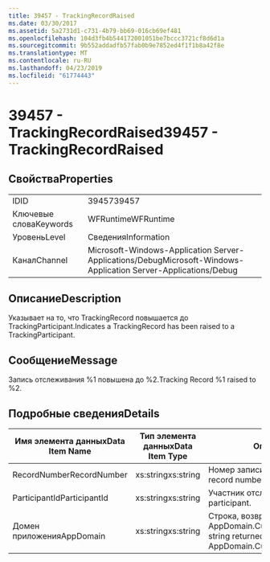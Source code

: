 ```yaml
---
title: 39457 - TrackingRecordRaised
ms.date: 03/30/2017
ms.assetid: 5a2731d1-c731-4b79-bb69-016cb69ef481
ms.openlocfilehash: 104d3fb4b544172001051be7bccc3721cf8d6d1a
ms.sourcegitcommit: 9b552addadfb57fab0b9e7852ed4f1f1b8a42f8e
ms.translationtype: MT
ms.contentlocale: ru-RU
ms.lasthandoff: 04/23/2019
ms.locfileid: "61774443"
---
```

# <a name="39457---trackingrecordraised"></a><span data-ttu-id="b5323-102">39457 - TrackingRecordRaised</span><span class="sxs-lookup"><span data-stu-id="b5323-102">39457 - TrackingRecordRaised</span></span>
## <a name="properties"></a><span data-ttu-id="b5323-103">Свойства</span><span class="sxs-lookup"><span data-stu-id="b5323-103">Properties</span></span>  
  
|||  
|-|-|  
|<span data-ttu-id="b5323-104">ID</span><span class="sxs-lookup"><span data-stu-id="b5323-104">ID</span></span>|<span data-ttu-id="b5323-105">39457</span><span class="sxs-lookup"><span data-stu-id="b5323-105">39457</span></span>|  
|<span data-ttu-id="b5323-106">Ключевые слова</span><span class="sxs-lookup"><span data-stu-id="b5323-106">Keywords</span></span>|<span data-ttu-id="b5323-107">WFRuntime</span><span class="sxs-lookup"><span data-stu-id="b5323-107">WFRuntime</span></span>|  
|<span data-ttu-id="b5323-108">Уровень</span><span class="sxs-lookup"><span data-stu-id="b5323-108">Level</span></span>|<span data-ttu-id="b5323-109">Сведения</span><span class="sxs-lookup"><span data-stu-id="b5323-109">Information</span></span>|  
|<span data-ttu-id="b5323-110">Канал</span><span class="sxs-lookup"><span data-stu-id="b5323-110">Channel</span></span>|<span data-ttu-id="b5323-111">Microsoft-Windows-Application Server-Applications/Debug</span><span class="sxs-lookup"><span data-stu-id="b5323-111">Microsoft-Windows-Application Server-Applications/Debug</span></span>|  
  
## <a name="description"></a><span data-ttu-id="b5323-112">Описание</span><span class="sxs-lookup"><span data-stu-id="b5323-112">Description</span></span>  
 <span data-ttu-id="b5323-113">Указывает на то, что TrackingRecord повышается до TrackingParticipant.</span><span class="sxs-lookup"><span data-stu-id="b5323-113">Indicates a TrackingRecord has been raised to a TrackingParticipant.</span></span>  
  
## <a name="message"></a><span data-ttu-id="b5323-114">Сообщение</span><span class="sxs-lookup"><span data-stu-id="b5323-114">Message</span></span>  
 <span data-ttu-id="b5323-115">Запись отслеживания %1 повышена до %2.</span><span class="sxs-lookup"><span data-stu-id="b5323-115">Tracking Record %1 raised to %2.</span></span>  
  
## <a name="details"></a><span data-ttu-id="b5323-116">Подробные сведения</span><span class="sxs-lookup"><span data-stu-id="b5323-116">Details</span></span>  
  
|<span data-ttu-id="b5323-117">Имя элемента данных</span><span class="sxs-lookup"><span data-stu-id="b5323-117">Data Item Name</span></span>|<span data-ttu-id="b5323-118">Тип элемента данных</span><span class="sxs-lookup"><span data-stu-id="b5323-118">Data Item Type</span></span>|<span data-ttu-id="b5323-119">Описание</span><span class="sxs-lookup"><span data-stu-id="b5323-119">Description</span></span>|  
|--------------------|--------------------|-----------------|  
|<span data-ttu-id="b5323-120">RecordNumber</span><span class="sxs-lookup"><span data-stu-id="b5323-120">RecordNumber</span></span>|<span data-ttu-id="b5323-121">xs:string</span><span class="sxs-lookup"><span data-stu-id="b5323-121">xs:string</span></span>|<span data-ttu-id="b5323-122">Номер записи отслеживания.</span><span class="sxs-lookup"><span data-stu-id="b5323-122">The tracking record number.</span></span>|  
|<span data-ttu-id="b5323-123">ParticipantId</span><span class="sxs-lookup"><span data-stu-id="b5323-123">ParticipantId</span></span>|<span data-ttu-id="b5323-124">xs:string</span><span class="sxs-lookup"><span data-stu-id="b5323-124">xs:string</span></span>|<span data-ttu-id="b5323-125">Участник отслеживания.</span><span class="sxs-lookup"><span data-stu-id="b5323-125">The tracking participant.</span></span>|  
|<span data-ttu-id="b5323-126">Домен приложения</span><span class="sxs-lookup"><span data-stu-id="b5323-126">AppDomain</span></span>|<span data-ttu-id="b5323-127">xs:string</span><span class="sxs-lookup"><span data-stu-id="b5323-127">xs:string</span></span>|<span data-ttu-id="b5323-128">Строка, возвращаемая AppDomain.CurrentDomain.FriendlyName.</span><span class="sxs-lookup"><span data-stu-id="b5323-128">The string returned by AppDomain.CurrentDomain.FriendlyName.</span></span>|
